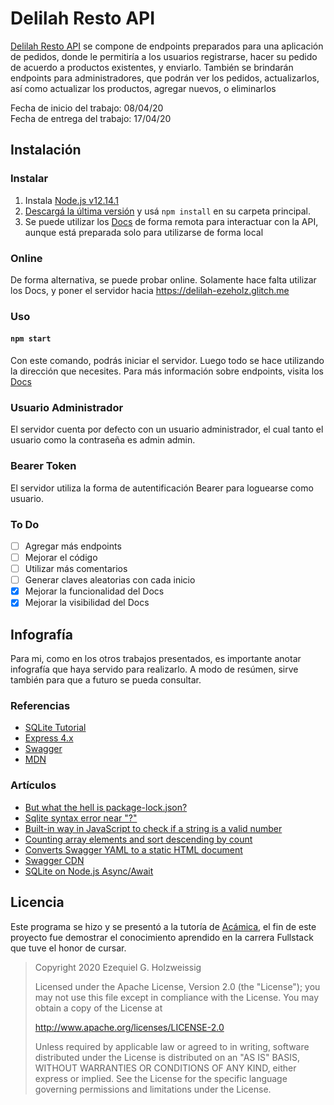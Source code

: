 # Delilah Resto API

[Delilah Resto API](https://ezeholz.github.io/Acamica/tercerProyecto/docs) se compone de endpoints preparados para una aplicación de pedidos, donde le permitiría a los usuarios registrarse, hacer su pedido de acuerdo a productos existentes, y enviarlo.
También se brindarán endpoints para administradores, que podrán ver los pedidos, actualizarlos, así como actualizar los productos, agregar nuevos, o eliminarlos

Fecha de inicio del trabajo: 08/04/20\
Fecha de entrega del trabajo: 17/04/20

## Instalación

### Instalar

1. Instala [Node.js v12.14.1](https://nodejs.org/download/release/v12.14.1/) 
2. [Descargá la última versión](https://github.com/ezeholz/Acamica/releases/tag/3.1.1.6) y usá `npm install` en su carpeta principal.
3. Se puede utilizar los [Docs](https://ezeholz.github.io/Acamica/tercerProyecto/docs) de forma remota para interactuar con la API, aunque está preparada solo para utilizarse de forma local

### Online
De forma alternativa, se puede probar online. Solamente hace falta utilizar los Docs, y poner el servidor hacia https://delilah-ezeholz.glitch.me

### Uso

#### `npm start`
Con este comando, podrás iniciar el servidor. Luego todo se hace utilizando la dirección que necesites. Para más información sobre endpoints, visita los [Docs](https://ezeholz.github.io/Acamica/tercerProyecto/docs)

### Usuario Administrador
El servidor cuenta por defecto con un usuario administrador, el cual tanto el usuario como la contraseña es admin admin.

### Bearer Token
El servidor utiliza la forma de autentificación Bearer para loguearse como usuario.

### To Do
- [ ] Agregar más endpoints
- [ ] Mejorar el código
- [ ] Utilizar más comentarios
- [ ] Generar claves aleatorias con cada inicio
- [x] Mejorar la funcionalidad del Docs
- [x] Mejorar la visibilidad del Docs

## Infografía

Para mi, como en los otros trabajos presentados, es importante anotar infografía que haya servido para realizarlo. A modo de resúmen, sirve también para que a futuro se pueda consultar.

### Referencias
* [SQLite Tutorial](https://www.sqlitetutorial.net/sqlite-nodejs/)
* [Express 4.x](https://expressjs.com/es/4x/api.html)
* [Swagger](https://swagger.io/specification/)
* [MDN](https://developer.mozilla.org)

### Artículos
* [But what the hell is package-lock.json?](https://dev.to/saurabhdaware/but-what-the-hell-is-package-lock-json-b04)
* [Sqlite syntax error near "?"](https://stackoverflow.com/questions/32197634/sqlite-syntax-error-near)
* [Built-in way in JavaScript to check if a string is a valid number](https://stackoverflow.com/questions/175739/built-in-way-in-javascript-to-check-if-a-string-is-a-valid-number)
* [Counting array elements and sort descending by count](https://stackoverflow.com/questions/18007214/counting-array-elements-and-sort-descending-by-count)
* [Converts Swagger YAML to a static HTML document](https://gist.github.com/oseiskar/dbd51a3727fc96dcf5ed189fca491fb3)
* [Swagger CDN](https://cdnjs.com/libraries/swagger-ui)
* [SQLite on Node.js Async/Await](https://www.scriptol.com/sql/sqlite-async-await.php)

## Licencia

Este programa se hizo y se presentó a la tutoría de [Acámica](https://www.acamica.com), el fin de este proyecto fue demostrar el conocimiento aprendido en la carrera Fullstack que tuve el honor de cursar.

>Copyright 2020 Ezequiel G. Holzweissig
>
>Licensed under the Apache License, Version 2.0 (the "License");
>you may not use this file except in compliance with the License.
>You may obtain a copy of the License at
>
>   http://www.apache.org/licenses/LICENSE-2.0
>
>Unless required by applicable law or agreed to in writing, software
>distributed under the License is distributed on an "AS IS" BASIS,
>WITHOUT WARRANTIES OR CONDITIONS OF ANY KIND, either express or implied.
>See the License for the specific language governing permissions and
>limitations under the License.
